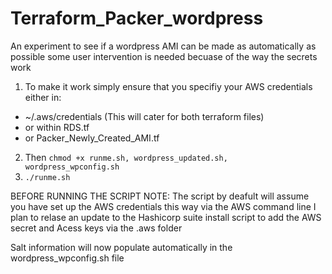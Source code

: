 # Terraform_Packer_wordpress
An experiment to see if a wordpress AMI can be made as automatically as possible 
some user intervention is needed becuase of the way the secrets work

1. To make it work simply ensure that you specifiy your AWS credentials either in:

* ~/.aws/credentials (This will cater for both terraform files)
* or within RDS.tf
* or Packer_Newly_Created_AMI.tf

2. Then `chmod +x runme.sh, wordpress_updated.sh, wordpress_wpconfig.sh`
3. `./runme.sh`

BEFORE RUNNING THE SCRIPT NOTE: The script by deafult will assume you have set up the AWS credentials this way via the AWS command line 
I plan to relase an update to the Hashicorp suite install script to add the AWS secret and Acess keys via the .aws folder

Salt information will now populate automatically in the wordpress_wpconfig.sh file

